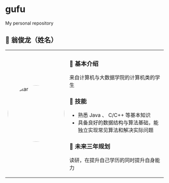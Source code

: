 # gufu
My personal repository
## 👤 翁俊龙（姓名）

<table>
<tr>
<td width="100px">
  <img src="https://github.com/1291275301/gufu/blob/main/assets/images.jpg)"" alt="avatar" width="180" style="border-radius: 50%;"/>
</td>
<td>

### 📝 基本介绍
来自计算机与大数据学院的计算机类的学生

### 🚀 技能
- 熟悉 Java 、 C/C++ 等基本知识
- 具备良好的数据结构与算法基础，能独立实现常见算法和解决实际问题



### 🎯 未来三年规划
读研，在提升自己学历的同时提升自身能力

</td>
</tr>
</table>
